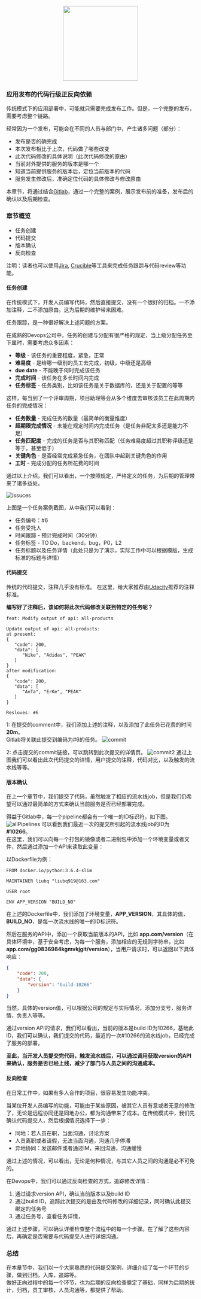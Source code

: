 <p align="center">
   <img width="200" src="CodeLevel.png">
</p>

### 应用发布的代码行级正反向依赖

传统模式下的应用部署中，可能就只需要完成发布工作。但是，一个完整的发布，需要考虑整个链路。

经常因为一个发布，可能会在不同的人员与部门中，产生诸多问题（部分）：

- 发布是否的确完成
- 本次发布相比于上次，代码做了哪些改变
- 此次代码修改的具体说明（此次代码修改的原由）
- 当前对外提供的服务的版本是哪一个
- 知道当前提供服务的版本后，定位当前版本的代码
- 服务发生修改后，准确定位代码的具体修改与修改原由

本章节，将通过结合[Gitlab](https://about.gitlab.com/)，通过一个完整的案例，展示发布前的准备，发布后的确认以及后期检查。

### 章节概览
- 任务创建
- 代码提交
- 版本确认
- 反向检查

注明：读者也可以使用[Jira](https://www.atlassian.com/software/jira), [Crucible](https://www.atlassian.com/software/crucible)等工具来完成任务跟踪与代码review等功能。

#### 任务创建
在传统模式下，开发人员编写代码，然后直接提交，没有一个很好的归档。一不添加注释，二不添加原由。这为后期的维护带来困难。

任务跟踪，是一种很好解决上述问题的方案。

在成熟的Devops公司中，任务的创建与分配有很严格的规定，当上级分配任务至下属时，需要考虑众多因素：

- **等级** - 该任务的重要程度，紧急，正常
- **难易度** - 是给哪一级别的员工去完成，初级，中级还是高级
- **due date** - 不能晚于何时完成该任务
- **完成时间** - 该任务在多长时间内完成
- **任务标签** - 任务类别，比如该任务是关于数据库的，还是关于配置的等等

这样，每当到了一个评审周期，项目助理等会从多个维度去审核该员工在此周期内任务的完成情况：

- **任务数量** - 完成任务的数量（最简单的衡量维度）
- **超期限完成情况** - 未能在规定时间内完成任务（是任务非配太多还是能力不足）
- **任务匹配度** - 完成的任务是否与其职称匹配（任务难易度超过其职称评级还是等于，甚至低于）
- **关键角色** - 是否经常完成紧急任务，在团队中起到关键角色的作用
- **工时** - 完成分配的任务所花费的时间

通过以上介绍，我们可以看出，一个按照规定，严格定义的任务，为后期的管理带来了诸多益处。

![issuces](images/issues.png)

上图是一个任务案例截图，从中我们可以看到：

- 任务编号：#6
- 任务受托人
- 时间跟踪 - 预计完成时间（30分钟）
- 任务标签 - TO Do，backend，bug，P0，L2
- 任务标题以及任务详情（此处只是为了演示，实际工作中可以根据模版，生成标准的标题与详情）

#### 代码提交

传统的代码提交，注释几乎没有标准。
在这里，给大家推荐由[Udacity](https://udacity.github.io/git-styleguide/)推荐的注释标准。

**编写好了注释后，该如何将此次代码修改关联到特定的任务呢？**

```shell
feat: Modify output of api: all-products

Update output of api: all-products:
at present:
{
   "code": 200,
   "data": [
      "Nike", "Adidas", "PEAK"
   ]
}
after modification:
{
   "code": 200,
   "data": [
      "AnTa", "ErKe", "PEAK"
   ]
}

Resloves: #6
```
1: 在提交的comment中，我们添加上述的注释，以及添加了此任务已花费的时间**20m**。  
Gitlab将关联此提交到编码为#6的任务。
![commit](images/commit.png)

2: 点击提交的commit链接，可以跳转到此次提交的详情页。
![commit2](images/commit2.png)
通过上图我们可以看出此次代码提交的详情，用户提交的注释，代码对比，以及触发的流水线等等。

#### 版本确认
在上一个章节中，我们提交了代码，虽然触发了相应的流水线job，但是我们仍希望可以通过最简单的方式来确认当前服务是否已经部署完成。

得益于Gitlab中，每一个pipeline都会有一个唯一的ID标识符，如下图。
![allPipelines](images/allPipelines.png)
可以看到我们最近一次的提交所引起的流水线job的ID为 **#10266**。  
在这里，我们可以向每一个打包的镜像或者二进制包中添加一个环境变量或者文件，然后通过添加一个API来读取此变量：

以Dockerfile为例：
```shell
FROM docker.io/python:3.6.4-slim

MAINTAINER liubq "liubq919@163.com"

USER root

ENV APP_VERSION "BUILD_NO"
```

在上述的Dockerfile中，我们添加了环境变量，**APP_VERSION**，其具体的值，**BUILD_NO**，是每一次流水线的唯一的ID标识符。

然后在服务的API中，添加一个获取当前版本的API，比如 **app.com/version**（在具体环境中，基于安全考虑，为每一个服务，添加相应的无规则字符串，比如**app.com/gg0836984kgmvkjgit/version**），当用户请求时，可以返回以下具体响应：

```json
{
    "code": 200,
    "data": {
        "version": "build-10266"
    }
}
```
当然，具体的version值，可以根据公司的规定与实际情况，添加分支号，服务详情，负责人等等。

通过version API的请求，我们可以看出，当前的版本是build ID为10266，基础此ID，我们可以确认，我们提交的代码，最近的一次#10266的流水线job，已经完成了服务的部署。

**至此，当开发人员提交完代码，触发流水线后，可以通过调用获取version的API来确认，服务是否已经上线，减少了部门与人员之间的沟通成本。**

#### 反向检查

在日常工作中，如果有多人合作的项目，很容易发生功能冲突。

当某位开发人员编写的功能，可能由于某些原因，被其它人员有意或者无意的修改了，无论是远程协同还是同地办公，都为沟通带来了成本。在传统模式中，我们先确认代码提交人，然后根据情况选择下一步：

- 同地：若人员在职，当面沟通，讨论方案
- 人员离职或者请假，无法当面沟通，沟通几乎停滞
- 异地协同：发送邮件或者通过IM，来回沟通，沟通缓慢

通过上述的情况，可以看出，无论是何种情况，与其它人员之间的沟通是必不可免的。

在Devops中，我们可以通过反向检查的方式，追踪修改详情：
1. 通过请求version API，确认当前版本以及build ID
2. 通过build ID，追踪此次提交的是由及代码修改的详细记录，同时确认此提交绑定的任务号
3. 通过任务号，查看任务详情，

通过上述步骤，可以确认详细检查整个流程中的每一个步骤。在了解了这些内容后，再确定是否需要与代码提交人进行详细沟通。

### 总结
在本章节中，我们以一个大家熟悉的代码提交案例，详细介绍了每一个环节的步骤，做到归档，入库，追踪等。  
做好正向过程中的每一个环节，也为后期的反向检查奠定了基础，同样为后期的统计，归档，员工审核，人员沟通等，都提供了帮助。  
